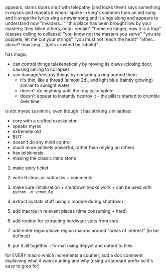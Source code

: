 appears, slams doors shut with telepathy (and locks them)
says something in mysric and repeats it when i spoke in king's common
hum an old song and it sings the lyrics
sing a newer song and it sings along and appears to understand now
"invaders..."
"this place has been brought low by your masters; they killed others, only i remain"
"home no longer, now it is a trap"
(causes ceiling to collapse)
"you know not the masters you serve"
"you are puppets, let me cut your strings"
"you must not reach the heart"
"other... above? how long... (gets crushed by rubble)"

has magic:
- can control things telekenetically by moving its claws (closing door, causing ceiling to collapse)
- can damage/destroy things by conjuring a ring around them
	- it's thin, like a thread (almost 2d), and light blue (faintly glowing) similar to sunlight water
	- doesn't do anything until the ring is complete
	- doesn't appear to instantly destroy it - the pillars started to crumble over time

is not myrsc (a nimiri), even though it has striking similarities:
- core with a crafted exoskeleton
- speaks myrsc
- extremely old
- BUT
- doesn't do any mind control
- much more actively powerful, rather than relying on others
- has telekinesis
- missing the classic mind stone




1. make story ticket
2. write 6 steps as subtasks + comments

1. make sure initialisation + shutdown hooks work + can be used with `python -m vcmodule`
2. extract pystats stuff using c module during shutdown
3. add macros in relevant places (time consuming + hard)
4. add routine for extracting hardware stats from csrs
5. add enter region/leave region macros around "areas of interest" (to be defined)
6. put it all together - format using depyct and output to files

for EVERY macro which increments a counter, add a doc comment explaining what it was counting and why (using a standard prefix so it's easy to grep for)
